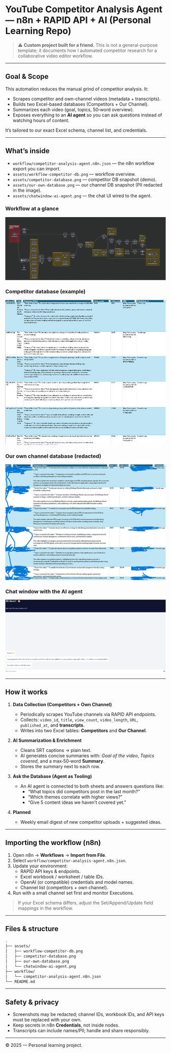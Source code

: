 # YouTube Competitor Analysis Agent — n8n + RAPID API + AI (Personal Learning Repo)

> ⚠️ **Custom project built for a friend.** This is not a general-purpose template; it documents how I automated competitor research for a collaborative video editor workflow.

---

## Goal & Scope

This automation reduces the manual grind of competitor analysis. It:
- Scrapes competitor and own-channel videos (metadata + transcripts).
- Builds two Excel-based databases (Competitors + Our Channel).
- Summarizes each video (goal, topics, 50‑word overview).
- Exposes everything to an **AI agent** so you can ask questions instead of watching hours of content.

It’s tailored to our exact Excel schema, channel list, and credentials.

---

## What’s inside

- `workflow/competitor-analysis-agent.n8n.json` — the n8n workflow export you can import.
- `assets/workflow-competitor-db.png` — workflow overview.
- `assets/competitor-database.png` — competitor DB snapshot (demo).
- `assets/our-own-database.png` — our channel DB snapshot (PII redacted in the image).
- `assets/chatwindow-ai-agent.png` — the chat UI wired to the agent.

### Workflow at a glance
![Workflow overview](Workflow-competitor-db.png)

### Competitor database (example)
![Competitor database](competitor-database.png)

### Our own channel database (redacted)
![Our DB (redacted)](Our-own-database.png)

### Chat window with the AI agent
![Chat UI](Chatwindow-ai-agent.png)

---

## How it works

1. **Data Collection (Competitors + Own Channel)**  
   - Periodically scrapes YouTube channels via RAPID API endpoints.  
   - Collects: `video_id`, `title`, `view_count`, `video_length`, `URL`, `published_at`, and **transcripts**.  
   - Writes into two Excel tables: **Competitors** and **Our Channel**.

2. **AI Summarization & Enrichment**  
   - Cleans SRT captions → plain text.  
   - AI generates concise summaries with: *Goal of the video*, *Topics covered*, and a max‑50‑word **Summary**.  
   - Stores the summary next to each row.

3. **Ask the Database (Agent as Tooling)**  
   - An AI agent is connected to both sheets and answers questions like:  
     - “What topics did competitors post in the last month?”  
     - “Which themes correlate with higher views?”  
     - “Give 5 content ideas we haven’t covered yet.”  

4. **Planned**  
   - Weekly email digest of new competitor uploads + suggested ideas.

---

## Importing the workflow (n8n)

1. Open n8n → **Workflows** → **Import from File**.  
2. Select `workflow/competitor-analysis-agent.n8n.json`.  
3. Update your environment:  
   - RAPID API keys & endpoints.  
   - Excel workbook / worksheet / table IDs.  
   - OpenAI (or compatible) credentials and model names.  
   - Channel list (competitors + own channel).  
4. Run with a small channel set first and monitor Executions.

> If your Excel schema differs, adjust the Set/Append/Update field mappings in the workflow.

---

## Files & structure

```
.
├── assets/
│   ├── workflow-competitor-db.png
│   ├── competitor-database.png
│   ├── our-own-database.png
│   └── chatwindow-ai-agent.png
├── workflow/
│   └── competitor-analysis-agent.n8n.json
└── README.md
```

---

## Safety & privacy

- Screenshots may be redacted; channel IDs, workbook IDs, and API keys must be replaced with your own.
- Keep secrets in n8n **Credentials**, not inside nodes.
- Transcripts can include names/PII; handle and share responsibly.

---

© 2025 — Personal learning project.
